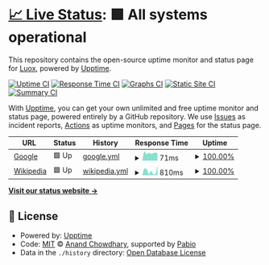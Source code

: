 # [📈 Live Status](https://LuoxYouTube.github.io/uptime): <!--live status--> **🟩 All systems operational**

This repository contains the open-source uptime monitor and status page for [Luox](https://replit.com/@LuoxYouTube), powered by [Upptime](https://github.com/upptime/upptime).

[![Uptime CI](https://github.com/LuoxYouTube/uptime/workflows/Uptime%20CI/badge.svg)](https://github.com/LuoxYouTube/uptime/actions?query=workflow%3A%22Uptime+CI%22)
[![Response Time CI](https://github.com/LuoxYouTube/uptime/workflows/Response%20Time%20CI/badge.svg)](https://github.com/LuoxYouTube/uptime/actions?query=workflow%3A%22Response+Time+CI%22)
[![Graphs CI](https://github.com/LuoxYouTube/uptime/workflows/Graphs%20CI/badge.svg)](https://github.com/LuoxYouTube/uptime/actions?query=workflow%3A%22Graphs+CI%22)
[![Static Site CI](https://github.com/LuoxYouTube/uptime/workflows/Static%20Site%20CI/badge.svg)](https://github.com/LuoxYouTube/uptime/actions?query=workflow%3A%22Static+Site+CI%22)
[![Summary CI](https://github.com/LuoxYouTube/uptime/workflows/Summary%20CI/badge.svg)](https://github.com/LuoxYouTube/uptime/actions?query=workflow%3A%22Summary+CI%22)

With [Upptime](https://upptime.js.org), you can get your own unlimited and free uptime monitor and status page, powered entirely by a GitHub repository. We use [Issues](https://github.com/LuoxYouTube/uptime/issues) as incident reports, [Actions](https://github.com/LuoxYouTube/uptime/actions) as uptime monitors, and [Pages](https://LuoxYouTube.github.io/uptime) for the status page.

<!--start: status pages-->
<!-- This summary is generated by Upptime (https://github.com/upptime/upptime) -->
<!-- Do not edit this manually, your changes will be overwritten -->
<!-- prettier-ignore -->
| URL | Status | History | Response Time | Uptime |
| --- | ------ | ------- | ------------- | ------ |
| <img alt="" src="https://icons.duckduckgo.com/ip3/www.google.com.ico" height="13"> [Google](https://www.google.com) | 🟩 Up | [google.yml](https://github.com/LuoxYouTube/uptime/commits/HEAD/history/google.yml) | <details><summary><img alt="Response time graph" src="./graphs/google/response-time-week.png" height="20"> 71ms</summary><br><a href="https://LuoxYouTube.github.io/uptime/history/google"><img alt="Response time 71" src="https://img.shields.io/endpoint?url=https%3A%2F%2Fraw.githubusercontent.com%2FLuoxYouTube%2Fuptime%2FHEAD%2Fapi%2Fgoogle%2Fresponse-time.json"></a><br><a href="https://LuoxYouTube.github.io/uptime/history/google"><img alt="24-hour response time 71" src="https://img.shields.io/endpoint?url=https%3A%2F%2Fraw.githubusercontent.com%2FLuoxYouTube%2Fuptime%2FHEAD%2Fapi%2Fgoogle%2Fresponse-time-day.json"></a><br><a href="https://LuoxYouTube.github.io/uptime/history/google"><img alt="7-day response time 71" src="https://img.shields.io/endpoint?url=https%3A%2F%2Fraw.githubusercontent.com%2FLuoxYouTube%2Fuptime%2FHEAD%2Fapi%2Fgoogle%2Fresponse-time-week.json"></a><br><a href="https://LuoxYouTube.github.io/uptime/history/google"><img alt="30-day response time 71" src="https://img.shields.io/endpoint?url=https%3A%2F%2Fraw.githubusercontent.com%2FLuoxYouTube%2Fuptime%2FHEAD%2Fapi%2Fgoogle%2Fresponse-time-month.json"></a><br><a href="https://LuoxYouTube.github.io/uptime/history/google"><img alt="1-year response time 71" src="https://img.shields.io/endpoint?url=https%3A%2F%2Fraw.githubusercontent.com%2FLuoxYouTube%2Fuptime%2FHEAD%2Fapi%2Fgoogle%2Fresponse-time-year.json"></a></details> | <details><summary><a href="https://LuoxYouTube.github.io/uptime/history/google">100.00%</a></summary><a href="https://LuoxYouTube.github.io/uptime/history/google"><img alt="All-time uptime 100.00%" src="https://img.shields.io/endpoint?url=https%3A%2F%2Fraw.githubusercontent.com%2FLuoxYouTube%2Fuptime%2FHEAD%2Fapi%2Fgoogle%2Fuptime.json"></a><br><a href="https://LuoxYouTube.github.io/uptime/history/google"><img alt="24-hour uptime 100.00%" src="https://img.shields.io/endpoint?url=https%3A%2F%2Fraw.githubusercontent.com%2FLuoxYouTube%2Fuptime%2FHEAD%2Fapi%2Fgoogle%2Fuptime-day.json"></a><br><a href="https://LuoxYouTube.github.io/uptime/history/google"><img alt="7-day uptime 100.00%" src="https://img.shields.io/endpoint?url=https%3A%2F%2Fraw.githubusercontent.com%2FLuoxYouTube%2Fuptime%2FHEAD%2Fapi%2Fgoogle%2Fuptime-week.json"></a><br><a href="https://LuoxYouTube.github.io/uptime/history/google"><img alt="30-day uptime 100.00%" src="https://img.shields.io/endpoint?url=https%3A%2F%2Fraw.githubusercontent.com%2FLuoxYouTube%2Fuptime%2FHEAD%2Fapi%2Fgoogle%2Fuptime-month.json"></a><br><a href="https://LuoxYouTube.github.io/uptime/history/google"><img alt="1-year uptime 100.00%" src="https://img.shields.io/endpoint?url=https%3A%2F%2Fraw.githubusercontent.com%2FLuoxYouTube%2Fuptime%2FHEAD%2Fapi%2Fgoogle%2Fuptime-year.json"></a></details>
| <img alt="" src="https://icons.duckduckgo.com/ip3/en.wikipedia.org.ico" height="13"> [Wikipedia](https://en.wikipedia.org) | 🟩 Up | [wikipedia.yml](https://github.com/LuoxYouTube/uptime/commits/HEAD/history/wikipedia.yml) | <details><summary><img alt="Response time graph" src="./graphs/wikipedia/response-time-week.png" height="20"> 810ms</summary><br><a href="https://LuoxYouTube.github.io/uptime/history/wikipedia"><img alt="Response time 810" src="https://img.shields.io/endpoint?url=https%3A%2F%2Fraw.githubusercontent.com%2FLuoxYouTube%2Fuptime%2FHEAD%2Fapi%2Fwikipedia%2Fresponse-time.json"></a><br><a href="https://LuoxYouTube.github.io/uptime/history/wikipedia"><img alt="24-hour response time 810" src="https://img.shields.io/endpoint?url=https%3A%2F%2Fraw.githubusercontent.com%2FLuoxYouTube%2Fuptime%2FHEAD%2Fapi%2Fwikipedia%2Fresponse-time-day.json"></a><br><a href="https://LuoxYouTube.github.io/uptime/history/wikipedia"><img alt="7-day response time 810" src="https://img.shields.io/endpoint?url=https%3A%2F%2Fraw.githubusercontent.com%2FLuoxYouTube%2Fuptime%2FHEAD%2Fapi%2Fwikipedia%2Fresponse-time-week.json"></a><br><a href="https://LuoxYouTube.github.io/uptime/history/wikipedia"><img alt="30-day response time 810" src="https://img.shields.io/endpoint?url=https%3A%2F%2Fraw.githubusercontent.com%2FLuoxYouTube%2Fuptime%2FHEAD%2Fapi%2Fwikipedia%2Fresponse-time-month.json"></a><br><a href="https://LuoxYouTube.github.io/uptime/history/wikipedia"><img alt="1-year response time 810" src="https://img.shields.io/endpoint?url=https%3A%2F%2Fraw.githubusercontent.com%2FLuoxYouTube%2Fuptime%2FHEAD%2Fapi%2Fwikipedia%2Fresponse-time-year.json"></a></details> | <details><summary><a href="https://LuoxYouTube.github.io/uptime/history/wikipedia">100.00%</a></summary><a href="https://LuoxYouTube.github.io/uptime/history/wikipedia"><img alt="All-time uptime 100.00%" src="https://img.shields.io/endpoint?url=https%3A%2F%2Fraw.githubusercontent.com%2FLuoxYouTube%2Fuptime%2FHEAD%2Fapi%2Fwikipedia%2Fuptime.json"></a><br><a href="https://LuoxYouTube.github.io/uptime/history/wikipedia"><img alt="24-hour uptime 100.00%" src="https://img.shields.io/endpoint?url=https%3A%2F%2Fraw.githubusercontent.com%2FLuoxYouTube%2Fuptime%2FHEAD%2Fapi%2Fwikipedia%2Fuptime-day.json"></a><br><a href="https://LuoxYouTube.github.io/uptime/history/wikipedia"><img alt="7-day uptime 100.00%" src="https://img.shields.io/endpoint?url=https%3A%2F%2Fraw.githubusercontent.com%2FLuoxYouTube%2Fuptime%2FHEAD%2Fapi%2Fwikipedia%2Fuptime-week.json"></a><br><a href="https://LuoxYouTube.github.io/uptime/history/wikipedia"><img alt="30-day uptime 100.00%" src="https://img.shields.io/endpoint?url=https%3A%2F%2Fraw.githubusercontent.com%2FLuoxYouTube%2Fuptime%2FHEAD%2Fapi%2Fwikipedia%2Fuptime-month.json"></a><br><a href="https://LuoxYouTube.github.io/uptime/history/wikipedia"><img alt="1-year uptime 100.00%" src="https://img.shields.io/endpoint?url=https%3A%2F%2Fraw.githubusercontent.com%2FLuoxYouTube%2Fuptime%2FHEAD%2Fapi%2Fwikipedia%2Fuptime-year.json"></a></details>

<!--end: status pages-->

[**Visit our status website →**](https://LuoxYouTube.github.io/uptime)

## 📄 License

- Powered by: [Upptime](https://github.com/upptime/upptime)
- Code: [MIT](./LICENSE) © [Anand Chowdhary](https://anandchowdhary.com), supported by [Pabio](https://pabio.com)
- Data in the `./history` directory: [Open Database License](https://opendatacommons.org/licenses/odbl/1-0/)
